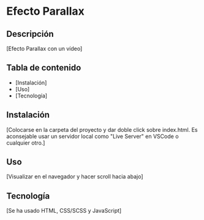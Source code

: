 # Efecto Parallax

## Descripción

[Efecto Parallax con un vídeo]

## Tabla de contenido

- [Instalación]
- [Uso]
- [Tecnología]

## Instalación

[Colocarse en la carpeta del proyecto y dar doble click sobre index.html.
Es aconsejable usar un servidor local como "Live Server" en VSCode o cualquier otro.]

## Uso

[Visualizar en el navegador y hacer scroll hacia abajo]

## Tecnología

[Se ha usado HTML, CSS/SCSS y JavaScript]
